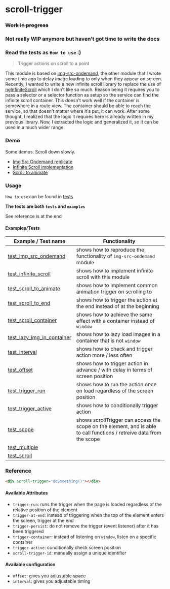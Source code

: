 # scroll-trigger
### ~~Work in progress~~
### Not really WIP anymore but haven't got time to write the docs
### Read the tests as `How to use` :)

> Trigger actions on scroll to a point

This module is based on [img-src-ondemand][1], the other module that I wrote
some time ago to delay image loading to only when they appear on screen.
Recently, I wanted to write a new infinite scroll library to replace the use of
[ngInfiniteScroll][2] which I don't like so much. Reason being it requires you
to pass a selector or a selector function as setup so the service can find the
infinite scroll container. This doesn't work well if the container is somewhere
in a route view. The container should be able to reach the service, so that
doesn't matter where it's put, it can work. After some thought, I realized that
the logic it requires here is already written in my previous library. Now, I
extracted the logic and generalized it, so it can be used in a much wider range.

### Demo
Some demos. Scroll down slowly.

- [Img Src Ondemand replicate](http://plnkr.co/edit/JWFntSUoMewTj9hULfD1?p=preview)
- [Infinite Scroll implementation](http://plnkr.co/edit/Xmncmy3IaNWUL6h3l1zZ?p=preview)
- [Scroll to animate](http://plnkr.co/edit/ZkQjCVQWZGay5JEmIvKV?p=preview)


### Usage

`How to use` can be found in [tests][3]

**The tests are both `tests` and `examples`**

See reference is at the end

#### Examples/Tests
|                                                     Example / Test name                                                      |                                                     Functionality                                                     |
|------------------------------------------------------------------------------------------------------------------------------|-----------------------------------------------------------------------------------------------------------------------|
| [test_img_src_ondemand](https://github.com/princemaple/scroll-trigger/blob/master/test/test_img_src_ondemand.html)           | shows how to reproduce the functionality of `img-src-ondemand` module                                                 |
| [test_infinite_scroll](https://github.com/princemaple/scroll-trigger/blob/master/test/test_infinite_scroll.html)             | shows how to implement infinite scroll with this module                                                               |
| [test_scroll_to_animate](https://github.com/princemaple/scroll-trigger/blob/master/test/test_scroll_to_animate.html)         | shows how to implement common animation trigger on scrolling to                                                       |
| [test_scroll_to_end](https://github.com/princemaple/scroll-trigger/blob/master/test/test_scroll_to_end.html)                 | shows how to trigger the action at the end instead of at the beginning                                                |
| [test_scroll_container](https://github.com/princemaple/scroll-trigger/blob/master/test/test_scroll_container.html)           | shows how to achieve the same effect with a container instead of `window`                                             |
| [test_lazy_img_in_container](https://github.com/princemaple/scroll-trigger/blob/master/test/test_lazy_img_in_container.html) | shows how to lazy load images in a container that is not `window`                                                     |
| [test_interval](https://github.com/princemaple/scroll-trigger/blob/master/test/test_interval.html)                           | shows how to check and trigger action more / less often                                                               |
| [test_offset](https://github.com/princemaple/scroll-trigger/blob/master/test/test_offset.html)                               | shows how to trigger action in advance / with delay in terms of screen position                                       |
| [test_trigger_run](https://github.com/princemaple/scroll-trigger/blob/master/test/test_trigger_run.html)                     | shows how to run the action once on load regardless of the screen position                                            |
| [test_trigger_active](https://github.com/princemaple/scroll-trigger/blob/master/test/test_trigger_active.html)               | shows how to conditionally trigger action                                                                             |
| [test_scope](https://github.com/princemaple/scroll-trigger/blob/master/test/test_scope.html)                                 | shows scrollTrigger can access the scope on the element, and is able to call functions / retreive data from the scope |
| [test_multiple](https://github.com/princemaple/scroll-trigger/blob/master/test/test_multiple.html)                           |                                                                                                                       |
| [test_scroll](https://github.com/princemaple/scroll-trigger/blob/master/test/test_scroll.html)                               |                                                                                                                       |

[1]: https://github.com/princemaple/img-src-ondemand
[2]: https://github.com/sroze/ngInfiniteScroll
[3]: https://github.com/princemaple/scroll-trigger/tree/master/test
[4]: http://plnkr.co/edit/JWFntSUoMewTj9hULfD1?p=preview

### Reference

```html
<div scroll-trigger="doSomething()"></div>
```

#### Available Attributes
- `trigger-run`: runs the trigger when the page is loaded regardless of the relative position of the element
- `trigger-at-end`: instead of triggering when the top of the element enters the screen, trigger at the end
- `trigger-persist`: do not remove the trigger (event listener) after it has been triggered
- `trigger-container`: instead of listening on `window`, listen on a specific container
- `trigger-active`: conditionally check screen position
- `scroll-trigger-id`: manually assign a unique identifier

#### Available configuration
- `offset`: gives you adjustable space
- `interval`: gives you adjustable timing

